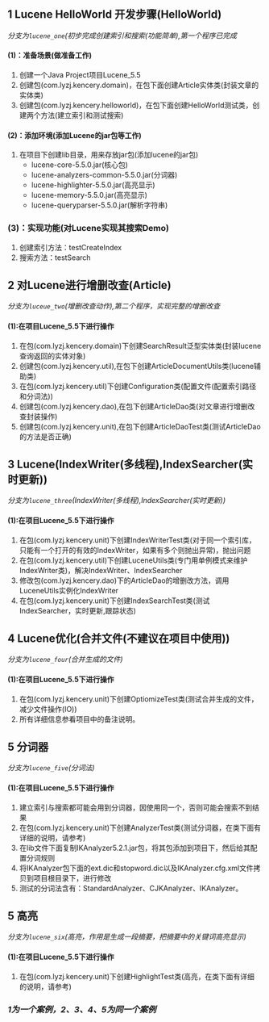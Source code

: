 ## 1 Lucene HelloWorld 开发步骤(HelloWorld)
*分支为`lucene_one`(初步完成创建索引和搜索(功能简单),第一个程序已完成*
#### (1)：准备场景(做准备工作)
1. 创建一个Java Project项目Lucene_5.5
2. 创建包(com.lyzj.kencery.domain)，在包下面创建Article实体类(封装文章的实体类)
3. 创建包(com.lyzj.kencery.helloworld)，在包下面创建HelloWorld测试类，创建两个方法(建立索引和测试搜索)

#### (2)：添加环境(添加Lucene的jar包等工作)
1. 在项目下创建lib目录，用来存放jar包(添加lucene的jar包)
    *  lucene-core-5.5.0.jar(核心包)  
    *  lucene-analyzers-common-5.5.0.jar(分词器)
    *  lucene-highlighter-5.5.0.jar(高亮显示)  
    *  lucene-memory-5.5.0.jar(高亮显示)
    *  lucene-queryparser-5.5.0.jar(解析字符串)

### (3)：实现功能(对Lucene实现其搜索Demo)
1. 创建索引方法：testCreateIndex
2. 搜索方法：testSearch

## 2 对Lucene进行增删改查(Article)
*分支为`luceue_two`(增删改查动作),第二个程序，实现完整的增删改查* 
#### (1):在项目Lucene_5.5下进行操作
1. 在包(com.lyzj.kencery.domain)下创建SearchResult泛型实体类(封装lucene查询返回的实体对象)
2. 创建包(com.lyzj.kencery.util),在包下创建ArticleDocumentUtils类(lucene辅助类)
3. 在包(com.lyzj.kencery.util)下创建Configuration类(配置文件(配置索引路径和分词法))
4. 创建包(com.lyzj.kencery.dao),在包下创建ArticleDao类(对文章进行增删改查封装操作)
5. 创建包(com.lyzj.kencery.unit),在包下创建ArticleDaoTest类(测试ArticleDao的方法是否正确)

## 3 Lucene(IndexWriter(多线程),IndexSearcher(实时更新))
*分支为`lucene_three`(IndexWriter(多线程),IndexSearcher(实时更新))* 
#### (1):在项目Lucene_5.5下进行操作
1. 在包(com.lyzj.kencery.unit)下创建IndexWriterTest类(对于同一个索引库，只能有一个打开的有效的IndexWriter，如果有多个则抛出异常)，抛出问题
2. 在包(com.lyzj.kencery.util)下创建LuceneUtils类(专门用单例模式来维护IndexWriter类)，解决IndexWriter、IndexSearcher
3. 修改包(com.lyzj.kencery.dao)下的ArticleDao的增删改方法，调用LuceneUtils实例化IndexWriter
4. 在包(com.lyzj.kencery.unit)下创建IndexSearchTest类(测试IndexSearcher，实时更新,跟踪状态)

## 4 Lucene优化(合并文件(不建议在项目中使用))
*分支为`lucene_four`(合并生成的文件)* 
#### (1):在项目Lucene_5.5下进行操作
1. 在包(com.lyzj.kencery.unit)下创建OptiomizeTest类(测试合并生成的文件，减少文件操作(IO))
2. 所有详细信息参看项目中的备注说明。

## 5 分词器
*分支为`lucene_five`(分词法)* 
#### (1):在项目Lucene_5.5下进行操作
1. 建立索引与搜索都可能会用到分词器，因使用同一个，否则可能会搜索不到结果
2. 在包(com.lyzj.kencery.unit)下创建AnalyzerTest类(测试分词器，在类下面有详细的说明，请参考)
3. 在lib文件下面复制IKAnalyzer5.2.1.jar包，将其包添加到项目下，然后给其配置分词规则
4. 将IKAnalyzer包下面的ext.dic和stopword.dic以及IKAnalyzer.cfg.xml文件拷贝到项目根目录下，进行修改
5. 测试的分词法含有：StandardAnalyzer、CJKAnalyzer、IKAnalyzer。

## 5 高亮
*分支为`lucene_six`(高亮，作用是生成一段摘要，把摘要中的关键词高亮显示)* 
#### (1):在项目Lucene_5.5下进行操作
1. 在包(com.lyzj.kencery.unit)下创建HighlightTest类(高亮，在类下面有详细的说明，请参考)





### *1为一个案例，2、3、4、5为同一个案例*